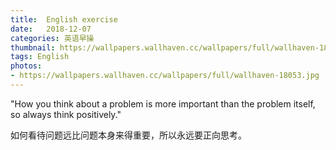 ```yaml
---
title:  English exercise
date:   2018-12-07
categories: 英语早操
thumbnail: https://wallpapers.wallhaven.cc/wallpapers/full/wallhaven-18053.jpg
tags: English
photos:
- https://wallpapers.wallhaven.cc/wallpapers/full/wallhaven-18053.jpg
---
```


"How you think about a problem is more important than the problem itself, so always think positively."
<p>如何看待问题远比问题本身来得重要，所以永远要正向思考。</p>
